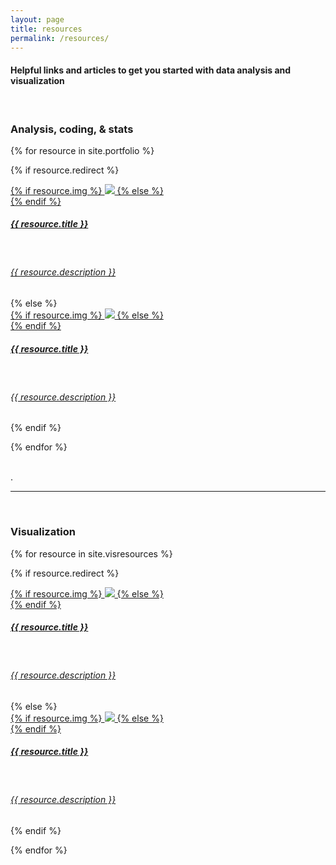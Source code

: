```yaml
---
layout: page
title: resources
permalink: /resources/
---
```


#### Helpful links and articles to get you started with data analysis and visualization   
<br>


### Analysis, coding, & stats
{% for resource in site.portfolio %}

{% if resource.redirect %}
<div class="icon">
    <div class="thumbnailicon">
        <a href="{{ resource.redirect }}" target="_blank">
        {% if resource.img %}
        <img class="thumbnailicon" src="{{ project.img }}"/>
        {% else %}
        <div class="thumbnailicon blankbox"></div>
        {% endif %}    
        <span>
            <h5>{{ resource.title }}</h5>
            <br/>
            <h6>{{ resource.description }}</h6>
        </span>
        </a>
    </div>
</div>
{% else %}

<div class="icon">
    <div class="thumbnailicon">
        <a href="{{ site.baseurl }}{{ resource.url }}">
        {% if resource.img %}
        <img class="thumbnailicon" src="{{ resource.img }}"/>
        {% else %}
        <div class="thumbnailicon blankbox"></div>
        {% endif %}    
        <span>
            <h5>{{ resource.title }}</h5>
            <br/>
            <h6>{{ resource.description }}</h6>
        </span>
        </a>
    </div>
</div>

{% endif %}

{% endfor %}   

<br>
.

<hr>

<br>   

### Visualization

{% for resource in site.visresources %}

{% if resource.redirect %}
<div class="icon">
    <div class="thumbnailicon">
        <a href="{{ resource.redirect }}" target="_blank">
        {% if resource.img %}
        <img class="thumbnailicon" src="{{ project.img }}"/>
        {% else %}
        <div class="thumbnailicon blankbox"></div>
        {% endif %}    
        <span>
            <h5>{{ resource.title }}</h5>
            <br/>
            <h6>{{ resource.description }}</h6>
        </span>
        </a>
    </div>
</div>
{% else %}

<div class="icon">
    <div class="thumbnailicon">
        <a href="{{ site.baseurl }}{{ resource.url }}">
        {% if resource.img %}
        <img class="thumbnailicon" src="{{ resource.img }}"/>
        {% else %}
        <div class="thumbnailicon blankbox"></div>
        {% endif %}    
        <span>
            <h5>{{ resource.title }}</h5>
            <br/>
            <h6>{{ resource.description }}</h6>
        </span>
        </a>
    </div>
</div>

{% endif %}

{% endfor %}




